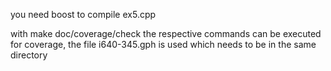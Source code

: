 you need boost to compile ex5.cpp

with make doc/coverage/check the respective commands can be executed
for coverage, the file i640-345.gph is used which needs to be in the same directory
